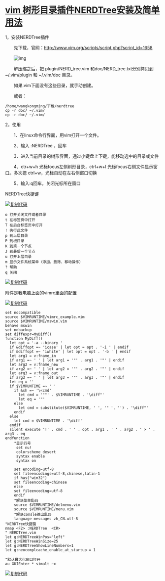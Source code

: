 # [vim 树形目录插件NERDTree安装及简单用法](https://www.cnblogs.com/wangkongming/p/4050833.html)



1，安装NERDTree插件

　　先下载，官网：http://www.vim.org/scripts/script.php?script_id=1658

　　![img](https://images0.cnblogs.com/blog/424368/201410/252125047158225.gif)

　　解压缩之后，把 plugin/NERD_tree.vim 和doc/NERD_tree.txt分别拷贝到~/.vim/plugin 和 ~/.vim/doc 目录。

　　如果.vim下面没有这些目录，就手动创建。

　　或者：

```
/home/wangkongming/下载/nerdtree
cp -r doc/ ~/.vim/
cp -r doc/ ~/.vim/
```

 

2，使用

　　1、在linux命令行界面，用vim打开一个文件。

　　2、输入  :NERDTree ，回车

　　3、进入当前目录的树形界面，通过小键盘上下键，能移动选中的目录或文件

　　4、ctr+w+h  光标focus左侧树形目录，ctrl+w+l 光标focus右侧文件显示窗口。多次摁 ctrl+w，光标自动在左右侧窗口切换

　　5、输入:q回车，关闭光标所在窗口

 

NERDTree快捷键

[![复制代码](https://common.cnblogs.com/images/copycode.gif)](javascript:void(0);)

```
o 打开关闭文件或者目录
t 在标签页中打开
T 在后台标签页中打开
! 执行此文件
p 到上层目录
P 到根目录
K 到第一个节点
J 到最后一个节点
u 打开上层目录
m 显示文件系统菜单（添加、删除、移动操作）
? 帮助
q 关闭
```

[![复制代码](https://common.cnblogs.com/images/copycode.gif)](javascript:void(0);)

 

附件是我电脑上面的vimrc里面的配置

[![复制代码](https://common.cnblogs.com/images/copycode.gif)](javascript:void(0);)

```
set nocompatible
source $VIMRUNTIME/vimrc_example.vim
source $VIMRUNTIME/mswin.vim
behave mswin
set nobackup
set diffexpr=MyDiff()
function MyDiff()
  let opt = '-a --binary '
  if &diffopt =~ 'icase' | let opt = opt . '-i ' | endif
  if &diffopt =~ 'iwhite' | let opt = opt . '-b ' | endif
  let arg1 = v:fname_in
  if arg1 =~ ' ' | let arg1 = '"' . arg1 . '"' | endif
  let arg2 = v:fname_new
  if arg2 =~ ' ' | let arg2 = '"' . arg2 . '"' | endif
  let arg3 = v:fname_out
  if arg3 =~ ' ' | let arg3 = '"' . arg3 . '"' | endif
  let eq = ''
  if $VIMRUNTIME =~ ' '
    if &sh =~ '\<cmd'
      let cmd = '""' . $VIMRUNTIME . '\diff"'
      let eq = '"'
    else
      let cmd = substitute($VIMRUNTIME, ' ', '" ', '') . '\diff"'
    endif
  else
    let cmd = $VIMRUNTIME . '\diff'
  endif
  silent execute '!' . cmd . ' ' . opt . arg1 . ' ' . arg2 . ' > ' . arg3 . eq
endfunction
    "显示行号
     set nu!
     colorscheme desert 
     syntax enable 
     syntax on
     
    set encoding=utf-8
    set fileencodings=utf-8,chinese,latin-1
    if has("win32")
    set fileencoding=chinese
    else
    set fileencoding=utf-8
    endif
    "解决菜单乱码
    source $VIMRUNTIME/delmenu.vim
    source $VIMRUNTIME/menu.vim
    "解决consle输出乱码
    language messages zh_CN.utf-8
"NERDTree快捷键
nmap <F2> :NERDTree  <CR>
" NERDTree.vim
let g:NERDTreeWinPos="left"
let g:NERDTreeWinSize=25
let g:NERDTreeShowLineNumbers=1
let g:neocomplcache_enable_at_startup = 1 

"默认最大化窗口打开
au GUIEnter * simalt ~x 
```

[![复制代码](https://common.cnblogs.com/images/copycode.gif)](javascript:void(0);)